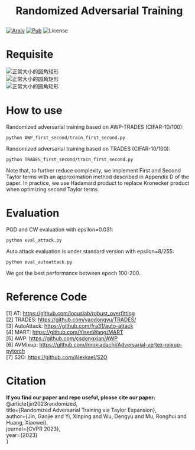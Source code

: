 # <p align="center">Randomized Adversarial Training</p>
[![Arxiv](https://img.shields.io/badge/Arxiv-2303.10653-red.svg)](https://arxiv.org/abs/2303.10653)
[![Pub](https://img.shields.io/badge/Pub-CVPR'23-blue.svg)](https://arxiv.org/abs/2303.10653)
![License](https://img.shields.io/badge/license-MIT-yellow)

# Requisite
![正常大小的圆角矩形](https://img.shields.io/badge/Python-3.6+-green.svg)  
![正常大小的圆角矩形](https://img.shields.io/badge/Pytorch-1.8.1+cu111-green.svg)  
![正常大小的圆角矩形](https://img.shields.io/badge/Torchvision-0.9.0+cu111-green.svg)  

# How to use
Randomized adversarial training based on AWP-TRADES (CIFAR-10/100):   
````
python AWP_first_second/train_first_second.py
````
Randomized adversarial training based on TRADES (CIFAR-10/100):  
````
python TRADES_first_second/train_first_second.py
````

Note that, to further reduce complexity, we implement First and Second Taylor terms with an approximation method described in Appendix D of the paper. In practice, we use Hadamard product to replace Kronecker product when optimizing second Taylor terms.

# Evaluation
PGD and CW evaluation with epsilon=0.031:   
````
python eval_attack.py
````
Auto attack evaluation is under standard version with epsilon=8/255:    
````
python eval_autoattack.py
````
We got the best performance between epoch 100-200.  

# Reference Code
[1] AT: https://github.com/locuslab/robust_overfitting  
[2] TRADES: https://github.com/yaodongyu/TRADES/  
[3] AutoAttack: https://github.com/fra31/auto-attack  
[4] MART: https://github.com/YisenWang/MART  
[5] AWP: https://github.com/csdongxian/AWP  
[6] AVMixup: https://github.com/hirokiadachi/Adversarial-vertex-mixup-pytorch  
[7] S2O: https://github.com/Alexkael/S2O

# Citation
**If you find our paper and repo useful, please cite our paper:**  
@article{jin2023randomized,  
  title={Randomized Adversarial Training via Taylor Expansion},  
  author={Jin, Gaojie and Yi, Xinping and Wu, Dengyu and Mu, Ronghui and Huang, Xiaowei},  
  journal={CVPR 2023},  
  year={2023}  
}
